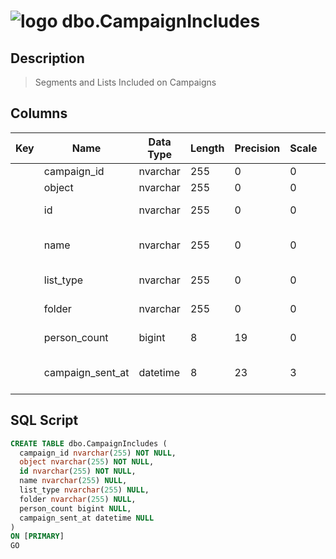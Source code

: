 # ![logo](../Images/table64.svg) dbo.CampaignIncludes

## [](#Description) Description

> Segments and Lists Included on Campaigns

## [](#Columns) Columns

|Key|Name|Data Type|Length|Precision|Scale|Not Null|Description|
|:---:|---|---|---|---|---|---|---|
||campaign_id|nvarchar|255|0|0|True|Campaign ID|
||object|nvarchar|255|0|0|True|Object Type|
||id|nvarchar|255|0|0|True|Includes Item ID|
||name|nvarchar|255|0|0|False|Includes list/segment name|
||list_type|nvarchar|255|0|0|False|List/segment type|
||folder|nvarchar|255|0|0|False|List/segment folder|
||person_count|bigint|8|19|0|False|Number of people in list|
||campaign_sent_at|datetime|8|23|3|False|Campaign Sent Datetime|

## [](#SqlScript) SQL Script

```SQL
CREATE TABLE dbo.CampaignIncludes (
  campaign_id nvarchar(255) NOT NULL,
  object nvarchar(255) NOT NULL,
  id nvarchar(255) NOT NULL,
  name nvarchar(255) NULL,
  list_type nvarchar(255) NULL,
  folder nvarchar(255) NULL,
  person_count bigint NULL,
  campaign_sent_at datetime NULL
)
ON [PRIMARY]
GO
```

